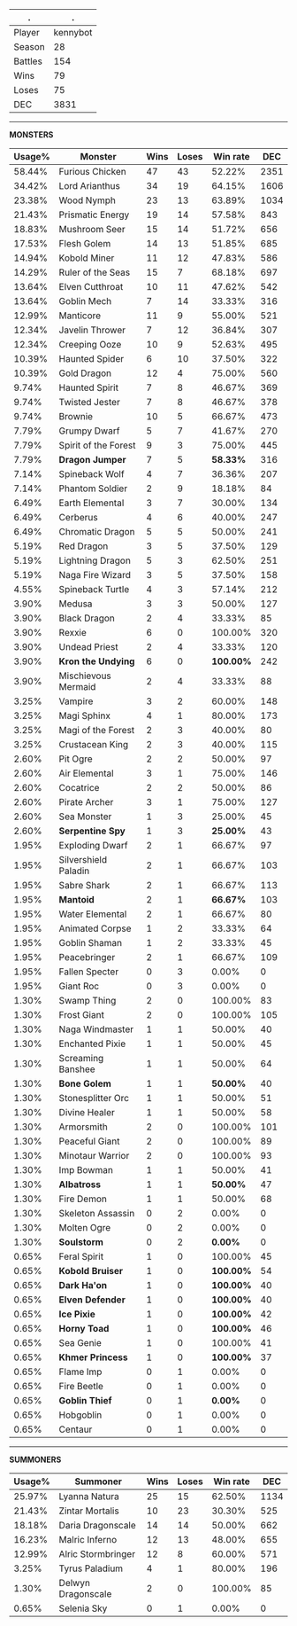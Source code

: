 .|.
|-|-
Player|kennybot
Season|28
Battles|154
Wins|79
Loses|75
DEC|3831

---
**MONSTERS**

Usage%|Monster|Wins|Loses|Win rate|DEC|
-|-|-|-|-|-|
58.44%|Furious Chicken|47|43|52.22%|2351|
34.42%|Lord Arianthus|34|19|64.15%|1606|
23.38%|Wood Nymph|23|13|63.89%|1034|
21.43%|Prismatic Energy|19|14|57.58%|843|
18.83%|Mushroom Seer|15|14|51.72%|656|
17.53%|Flesh Golem|14|13|51.85%|685|
14.94%|Kobold Miner|11|12|47.83%|586|
14.29%|Ruler of the Seas|15|7|68.18%|697|
13.64%|Elven Cutthroat|10|11|47.62%|542|
13.64%|Goblin Mech|7|14|33.33%|316|
12.99%|Manticore|11|9|55.00%|521|
12.34%|Javelin Thrower|7|12|36.84%|307|
12.34%|Creeping Ooze|10|9|52.63%|495|
10.39%|Haunted Spider|6|10|37.50%|322|
10.39%|Gold Dragon|12|4|75.00%|560|
9.74%|Haunted Spirit|7|8|46.67%|369|
9.74%|Twisted Jester|7|8|46.67%|378|
9.74%|Brownie|10|5|66.67%|473|
7.79%|Grumpy Dwarf|5|7|41.67%|270|
7.79%|Spirit of the Forest|9|3|75.00%|445|
7.79%|**Dragon Jumper**|7|5|**58.33%**|316|
7.14%|Spineback Wolf|4|7|36.36%|207|
7.14%|Phantom Soldier|2|9|18.18%|84|
6.49%|Earth Elemental|3|7|30.00%|134|
6.49%|Cerberus|4|6|40.00%|247|
6.49%|Chromatic Dragon|5|5|50.00%|241|
5.19%|Red Dragon|3|5|37.50%|129|
5.19%|Lightning Dragon|5|3|62.50%|251|
5.19%|Naga Fire Wizard|3|5|37.50%|158|
4.55%|Spineback Turtle|4|3|57.14%|212|
3.90%|Medusa|3|3|50.00%|127|
3.90%|Black Dragon|2|4|33.33%|85|
3.90%|Rexxie|6|0|100.00%|320|
3.90%|Undead Priest|2|4|33.33%|120|
3.90%|**Kron the Undying**|6|0|**100.00%**|242|
3.90%|Mischievous Mermaid|2|4|33.33%|88|
3.25%|Vampire|3|2|60.00%|148|
3.25%|Magi Sphinx|4|1|80.00%|173|
3.25%|Magi of the Forest|2|3|40.00%|80|
3.25%|Crustacean King|2|3|40.00%|115|
2.60%|Pit Ogre|2|2|50.00%|97|
2.60%|Air Elemental|3|1|75.00%|146|
2.60%|Cocatrice|2|2|50.00%|86|
2.60%|Pirate Archer|3|1|75.00%|127|
2.60%|Sea Monster|1|3|25.00%|45|
2.60%|**Serpentine Spy**|1|3|**25.00%**|43|
1.95%|Exploding Dwarf|2|1|66.67%|97|
1.95%|Silvershield Paladin|2|1|66.67%|103|
1.95%|Sabre Shark|2|1|66.67%|113|
1.95%|**Mantoid**|2|1|**66.67%**|103|
1.95%|Water Elemental|2|1|66.67%|80|
1.95%|Animated Corpse|1|2|33.33%|64|
1.95%|Goblin Shaman|1|2|33.33%|45|
1.95%|Peacebringer|2|1|66.67%|109|
1.95%|Fallen Specter|0|3|0.00%|0|
1.95%|Giant Roc|0|3|0.00%|0|
1.30%|Swamp Thing|2|0|100.00%|83|
1.30%|Frost Giant|2|0|100.00%|105|
1.30%|Naga Windmaster|1|1|50.00%|40|
1.30%|Enchanted Pixie|1|1|50.00%|45|
1.30%|Screaming Banshee|1|1|50.00%|64|
1.30%|**Bone Golem**|1|1|**50.00%**|40|
1.30%|Stonesplitter Orc|1|1|50.00%|51|
1.30%|Divine Healer|1|1|50.00%|58|
1.30%|Armorsmith|2|0|100.00%|101|
1.30%|Peaceful Giant|2|0|100.00%|89|
1.30%|Minotaur Warrior|2|0|100.00%|93|
1.30%|Imp Bowman|1|1|50.00%|41|
1.30%|**Albatross**|1|1|**50.00%**|47|
1.30%|Fire Demon|1|1|50.00%|68|
1.30%|Skeleton Assassin|0|2|0.00%|0|
1.30%|Molten Ogre|0|2|0.00%|0|
1.30%|**Soulstorm**|0|2|**0.00%**|0|
0.65%|Feral Spirit|1|0|100.00%|45|
0.65%|**Kobold Bruiser**|1|0|**100.00%**|54|
0.65%|**Dark Ha'on**|1|0|**100.00%**|40|
0.65%|**Elven Defender**|1|0|**100.00%**|40|
0.65%|**Ice Pixie**|1|0|**100.00%**|42|
0.65%|**Horny Toad**|1|0|**100.00%**|46|
0.65%|Sea Genie|1|0|100.00%|41|
0.65%|**Khmer Princess**|1|0|**100.00%**|37|
0.65%|Flame Imp|0|1|0.00%|0|
0.65%|Fire Beetle|0|1|0.00%|0|
0.65%|**Goblin Thief**|0|1|**0.00%**|0|
0.65%|Hobgoblin|0|1|0.00%|0|
0.65%|Centaur|0|1|0.00%|0|

---
**SUMMONERS**

Usage%|Summoner|Wins|Loses|Win rate|DEC|
-|-|-|-|-|-|
25.97%|Lyanna Natura|25|15|62.50%|1134|
21.43%|Zintar Mortalis|10|23|30.30%|525|
18.18%|Daria Dragonscale|14|14|50.00%|662|
16.23%|Malric Inferno|12|13|48.00%|655|
12.99%|Alric Stormbringer|12|8|60.00%|571|
3.25%|Tyrus Paladium|4|1|80.00%|196|
1.30%|Delwyn Dragonscale|2|0|100.00%|85|
0.65%|Selenia Sky|0|1|0.00%|0|

